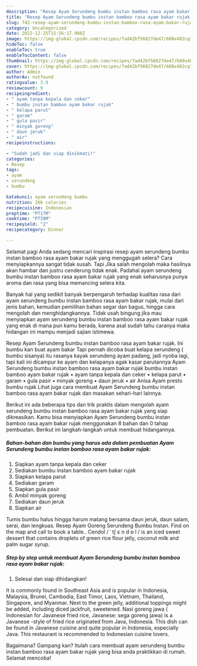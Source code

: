 ```yaml
---
description: "Resep Ayam Serundeng bumbu instan bamboo rasa ayam bakar rujak yang Enak Banget"
title: "Resep Ayam Serundeng bumbu instan bamboo rasa ayam bakar rujak yang Enak Banget"
slug: 742-resep-ayam-serundeng-bumbu-instan-bamboo-rasa-ayam-bakar-rujak-yang-enak-banget
category: Uncategorized
date: 2022-12-25T15:56:17.908Z
image: https://img-global.cpcdn.com/recipes/7ad42bf56027de47/680x482cq70/ayam-serundeng-bumbu-instan-bamboo-rasa-ayam-bakar-rujak-foto-resep-utama.jpg
hideToc: false
enableToc: true
enableTocContent: false
thumbnail: https://img-global.cpcdn.com/recipes/7ad42bf56027de47/680x482cq70/ayam-serundeng-bumbu-instan-bamboo-rasa-ayam-bakar-rujak-foto-resep-utama.jpg
cover: https://img-global.cpcdn.com/recipes/7ad42bf56027de47/680x482cq70/ayam-serundeng-bumbu-instan-bamboo-rasa-ayam-bakar-rujak-foto-resep-utama.jpg
author: Admin
authorAv: notfound
ratingvalue: 3.9
reviewcount: 9
recipeingredient:
- " ayam tanpa kepala dan ceker"
- " bumbu instan bamboo ayam bakar rujak"
- " kelapa parut"
- " garam"
- " gula pasir"
- " minyak goreng"
- " daun jeruk"
- " air"
recipeinstructions:

- "Sudah jadi dan siap dinikmati!"
categories:
- Resep
tags:
- ayam
- serundeng
- bumbu

katakunci: ayam serundeng bumbu 
nutrition: 266 calories
recipecuisine: Indonesian
preptime: "PT17M"
cooktime: "PT39M"
recipeyield: "2"
recipecategory: Dinner

---
```



Selamat pagi Anda sedang mencari inspirasi resep ayam serundeng bumbu instan bamboo rasa ayam bakar rujak yang menggugah selera? Cara menyiapkannya sangat tidak susah. Tapi Jika salah mengolah maka hasilnya akan hambar dan justru cenderung tidak enak. Padahal ayam serundeng bumbu instan bamboo rasa ayam bakar rujak yang enak seharusnya punya aroma dan rasa yang bisa memancing selera kita.


Banyak hal yang sedikit banyak berpengaruh terhadap kualitas rasa dari ayam serundeng bumbu instan bamboo rasa ayam bakar rujak, mulai dari jenis bahan, kemudian pemilihan bahan segar dan bagus, hingga cara mengolah dan menghidangkannya. Tidak usah bingung jika mau menyiapkan ayam serundeng bumbu instan bamboo rasa ayam bakar rujak yang enak di mana pun kamu berada, karena asal sudah tahu caranya maka hidangan ini mampu menjadi sajian istimewa.

Resep Ayam Serundeng bumbu instan bamboo rasa ayam bakar rujak. Ini bumbu kan buat ayam bakar Tapi pernah dicoba buat kelapa serundeng ( bumbu sisanya) itu rasanya kayak serundeng ayam padang, jadi nyoba lagi, tapi kali ini dicampur ke ayam dan kelapanya agak kasar parutannya Ayam Serundeng bumbu instan bamboo rasa ayam bakar rujak bumbu instan bamboo ayam bakar rujak • ayam tanpa kepala dan ceker • kelapa parut • garam • gula pasir • minyak goreng • daun jeruk • air Anisa Ayam presto bumbu rujak Lihat juga cara membuat Ayam Serundeng bumbu instan bamboo rasa ayam bakar rujak dan masakan sehari-hari lainnya.


Berikut ini ada beberapa tips dan trik praktis dalam mengolah ayam serundeng bumbu instan bamboo rasa ayam bakar rujak yang siap dikreasikan. Kamu bisa menyiapkan Ayam Serundeng bumbu instan bamboo rasa ayam bakar rujak menggunakan 8 bahan dan 0 tahap pembuatan. Berikut ini langkah-langkah untuk membuat hidangannya.

<!--inarticleads1-->

##### Bahan-bahan dan bumbu yang harus ada dalam pembuatan Ayam Serundeng bumbu instan bamboo rasa ayam bakar rujak:

1. Siapkan  ayam tanpa kepala dan ceker
1. Sediakan  bumbu instan bamboo ayam bakar rujak
1. Siapkan  kelapa parut
1. Sediakan  garam
1. Siapkan  gula pasir
1. Ambil  minyak goreng
1. Sediakan  daun jeruk
1. Siapkan  air


Tumis bumbu halus hingga harum matang bersama daun jeruk, daun salam, serai, dan lengkuas. Resep Ayam Goreng Serundeng Bumbu Instan. Find on the map and call to book a table.. Cendol / ˈ tʃ ɛ n d ɒ l / is an iced sweet dessert that contains droplets of green rice flour jelly, coconut milk and palm sugar syrup. 

<!--inarticleads2-->

##### Step by step untuk membuat Ayam Serundeng bumbu instan bamboo rasa ayam bakar rujak:


1. Selesai dan siap dihidangkan!

It is commonly found in Southeast Asia and is popular in Indonesia, Malaysia, Brunei, Cambodia, East Timor, Laos, Vietnam, Thailand, Singapore, and Myanmar. Next to the green jelly, additional toppings might be added, including diced jackfruit, sweetened. Nasi goreng jawa ( Indonesian for Javanese fried rice, Javanese: sega goreng jawa) is a Javanese -style of fried rice originated from Java, Indonesia. This dish can be found in Javanese cuisine and quite popular in Indonesia, especially Java. This restaurant is recommended to Indonesian cuisine lovers. 

Bagaimana? Gampang kan? Itulah cara membuat ayam serundeng bumbu instan bamboo rasa ayam bakar rujak yang bisa anda praktikkan di rumah. Selamat mencoba!
